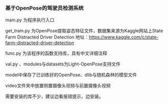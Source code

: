 ### 基于OpenPose的驾驶员检测系统

main.py 为程序执行入口

get_train.py 为OpenPose提取姿态特征文件，数据集来源为Kaggle网站上State Farm Distracted Driver Detection
地址：https://www.kaggle.com/c/state-farm-distracted-driver-detection

func.py 为该程序的函数支持库，具有中文详细注释

val.py 、modules与datasets为Light-OpenPose支持文件

model中保存了已训练好的OpenPose、dlib与随机森林的模型文件

video文件夹中放置侧置摄像头视频与前置摄像头视频

需要安装的库不少，建议边看报错提示，边安装。
